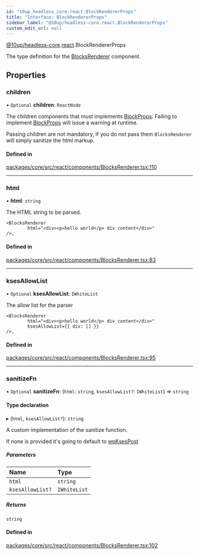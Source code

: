 ```yaml
---
id: "10up_headless_core.react.BlockRendererProps"
title: "Interface: BlockRendererProps"
sidebar_label: "@10up/headless-core.react.BlockRendererProps"
custom_edit_url: null
---
```


[@10up/headless-core](../modules/10up_headless_core.md).[react](../namespaces/10up_headless_core.react.md).BlockRendererProps

The type definition for the [BlocksRenderer](../namespaces/10up_headless_core.react.md#blocksrenderer) component.

## Properties

### children

• `Optional` **children**: `ReactNode`

The children components that must implements [BlockProps](10up_headless_core.react.BlockProps.md). Failing to implement [BlockProps](10up_headless_core.react.BlockProps.md)
will issue a warning at runtime.

Passing children are not mandatory, if you do not pass them `BlocksRenderer` will simply sanitize the html markup.

#### Defined in

[packages/core/src/react/components/BlocksRenderer.tsx:110](https://github.com/10up/headless/blob/5293da0/packages/core/src/react/components/BlocksRenderer.tsx#L110)

___

### html

• **html**: `string`

The HTML string to be parsed.

```
<BlocksRenderer
		html="<div><p>hello world</p> div content</div>"
/>,
```

#### Defined in

[packages/core/src/react/components/BlocksRenderer.tsx:83](https://github.com/10up/headless/blob/5293da0/packages/core/src/react/components/BlocksRenderer.tsx#L83)

___

### ksesAllowList

• `Optional` **ksesAllowList**: `IWhiteList`

The allow list for the parser

```
<BlocksRenderer
		html="<div><p>hello world</p> div content</div>"
		ksesAllowList={{ div: [] }}
/>,
```

#### Defined in

[packages/core/src/react/components/BlocksRenderer.tsx:95](https://github.com/10up/headless/blob/5293da0/packages/core/src/react/components/BlocksRenderer.tsx#L95)

___

### sanitizeFn

• `Optional` **sanitizeFn**: (`html`: `string`, `ksesAllowList?`: `IWhiteList`) => `string`

#### Type declaration

▸ (`html`, `ksesAllowList?`): `string`

A custom implementation of the sanitize function.

If none is provided it's going to default to [wpKsesPost](../modules/10up_headless_core.md#wpksespost)

##### Parameters

| Name | Type |
| :------ | :------ |
| `html` | `string` |
| `ksesAllowList?` | `IWhiteList` |

##### Returns

`string`

#### Defined in

[packages/core/src/react/components/BlocksRenderer.tsx:102](https://github.com/10up/headless/blob/5293da0/packages/core/src/react/components/BlocksRenderer.tsx#L102)
